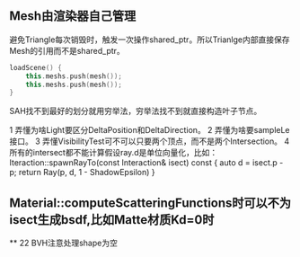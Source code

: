 ## Mesh由渲染器自己管理
避免Triangle每次销毁时，触发一次操作shared_ptr。所以Trianlge内部直接保存Mesh的引用而不是shared_ptr。

```c++
loadScene() {
    this.meshs.push(mesh());
    this.meshs.push(mesh());
}
```

SAH找不到最好的划分就用穷举法，穷举法找不到就直接构造叶子节点。

1 弄懂为啥Light要区分DeltaPosition和DeltaDirection。
2 弄懂为啥要sampleLe接口。
3 弄懂VisibilityTest可不可以只要两个顶点，而不是两个Intersection。
4 所有的intersect都不能计算假设ray.d是单位向量化，比如：
    Iteraction::spawnRayTo(const Interaction& isect) const {
        auto d = isect.p - p;
        return Ray(p, d, 1 - ShadowEpsilon)
    }

## Material::computeScatteringFunctions时可以不为isect生成bsdf,比如Matte材质Kd=0时

** 22 BVH注意处理shape为空
